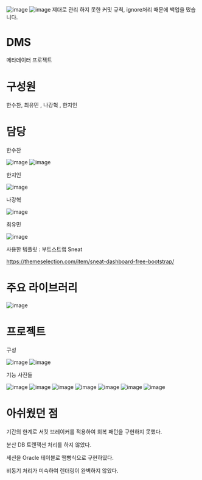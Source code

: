 ![image](https://github.com/HanSuChan/DMS_Backup/assets/83399952/5d29a177-65b1-44b9-8698-a667240829f9)
![image](https://github.com/HanSuChan/DMS_Backup/assets/83399952/8889e72f-3294-4f8b-8394-a84e4fd9dcf9)
제대로 관리 하지 못한 커밋 규칙, ignore처리 때문에 백업을 떴습니다.


# DMS
메타데이터 프로젝트

# 구성원
한수찬, 최유민 , 나강혁 , 한지인

# 담당

한수찬

![image](https://github.com/HanSuChan/DMS_Backup/assets/83399952/09f1e0ca-fa60-44d9-9ae6-85418f9b360c)
![image](https://github.com/HanSuChan/DMS_Backup/assets/83399952/4fddf505-8e8b-42bc-bc0d-5c08dd2be94c)

한지인

![image](https://github.com/HanSuChan/DMS_Backup/assets/83399952/a8014f1a-3d5b-4d59-a988-373f8bbc37f5)

나강혁

![image](https://github.com/HanSuChan/DMS_Backup/assets/83399952/07171cce-d947-4a40-a574-b230eb17e4c3)

최유민

![image](https://github.com/HanSuChan/DMS_Backup/assets/83399952/4c90e117-5265-48c3-9088-23acc373e247)




사용한 템플릿 : 부트스트랩 Sneat

https://themeselection.com/item/sneat-dashboard-free-bootstrap/
  
# 주요 라이브러리

![image](https://github.com/HanSuChan/DMS_Backup/assets/83399952/f548114d-1b8a-47ea-a9ff-0c933cbdedef)

# 프로젝트

구성

![image](https://github.com/HanSuChan/DMS_Backup/assets/83399952/46f9b9ae-e042-4a34-a782-0e01c560a275)
![image](https://github.com/HanSuChan/DMS_Backup/assets/83399952/993e404e-a986-4549-bcc9-974c9d84d0a2)

기능 사진들

![image](https://github.com/HanSuChan/DMS_Backup/assets/83399952/57447ebb-9ce0-4740-adbe-d3604f7c69c7)
![image](https://github.com/HanSuChan/DMS_Backup/assets/83399952/5cd8ad87-9fa0-4779-903f-dc9f41d9753e)
![image](https://github.com/HanSuChan/DMS_Backup/assets/83399952/0b0763c1-ff32-45f0-90ae-3b9b8622ab2c)
![image](https://github.com/HanSuChan/DMS_Backup/assets/83399952/bd21d7d0-19f3-4d38-9a7a-eeded90625fe)
![image](https://github.com/HanSuChan/DMS_Backup/assets/83399952/3c52d8b0-0c09-479f-aa72-2641765f116d)
![image](https://github.com/HanSuChan/DMS_Backup/assets/83399952/741a95c1-6ec2-4f07-9621-7f1d3624f603)
![image](https://github.com/HanSuChan/DMS_Backup/assets/83399952/df087470-aeef-471d-bb2f-67fd7540b715)




# 아쉬웠던 점

기간의 한계로 서킷 브레이커를 적용하여 회복 패턴을 구현하지 못했다.

분산 DB 트랜잭션 처리를 하지 않았다.

세션을 Oracle 테이블로 땜빵식으로 구현하였다.

비동기 처리가 미숙하여 렌더링이 완벽하지 않았다.
